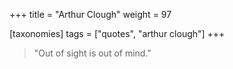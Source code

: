 +++
title = "Arthur Clough"
weight = 97

[taxonomies]
tags = ["quotes", "arthur clough"]
+++

> "Out of sight is out of mind."
